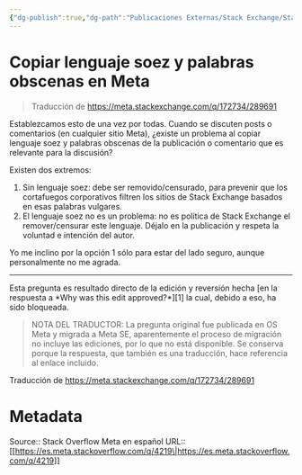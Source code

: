 ```yaml
---
{"dg-publish":true,"dg-path":"Publicaciones Externas/Stack Exchange/Stack Overflow en español/Stack Overflow en español Meta/es.meta.stackoverflow.com-4219.md","permalink":"/publicaciones-externas/stack-exchange/stack-overflow-en-espanol/stack-overflow-en-espanol-meta/es-meta-stackoverflow-com-4219/","title":"Copiar lenguaje soez y palabras obscenas en Meta","hide":true,"noteIcon":"default","created":"2024-04-03T12:49:10.511-06:00","updated":"2024-04-05T16:44:04.131-06:00"}
---
```


# Copiar lenguaje soez y palabras obscenas en Meta

> Traducción de https://meta.stackexchange.com/q/172734/289691

Establezcamos esto de una vez por todas. Cuando se discuten posts o comentarios (en cualquier sitio Meta), ¿existe un problema al copiar lenguaje soez y palabras obscenas de la publicación o comentario que es relevante para la discusión?

Existen dos extremos:

1. Sin lenguaje soez: debe ser removido/censurado, para prevenir que los cortafuegos corporativos filtren los sitios de Stack Exchange basados en esas palabras vulgares.
2. El lenguaje soez no es un problema: no es política de Stack Exchange el remover/censurar este lenguaje. Déjalo en la publicación y respeta la voluntad e intención del autor.

Yo me inclino por la opción 1 sólo para estar del lado seguro, aunque personalmente no me agrada.

<hr>
Esta pregunta es resultado directo de la edición y reversión hecha [en la respuesta a *Why was this edit approved?*][1] la cual, debido a eso, ha sido bloqueada.

>NOTA DEL TRADUCTOR: La pregunta original fue publicada en OS Meta y migrada a Meta SE, aparentemente el proceso de migración no incluye las ediciones, por lo que no está disponible. Se conserva porque la respuesta, que también es una traducción, hace referencia al enlace incluido.

Traducción de https://meta.stackexchange.com/q/172734/289691

  [1]: https://meta.stackoverflow.com/posts/172684/revisions


  [1]: https://meta.stackoverflow.com/posts/172684/revisions

# Metadata
Source:: Stack Overflow Meta en español
URL:: [[https://es.meta.stackoverflow.com/q/4219\|https://es.meta.stackoverflow.com/q/4219]]

